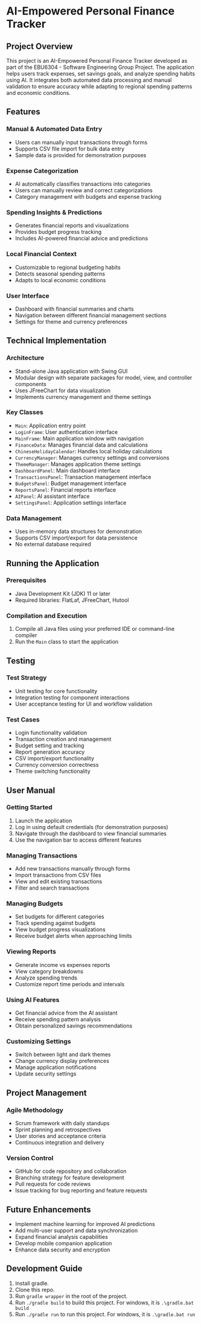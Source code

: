 # AI-Empowered Personal Finance Tracker

## Project Overview

This project is an AI-Empowered Personal Finance Tracker developed as part of the EBU6304 - Software Engineering Group Project. The application helps users track expenses, set savings goals, and analyze spending habits using AI. It integrates both automated data processing and manual validation to ensure accuracy while adapting to regional spending patterns and economic conditions.

## Features

### Manual & Automated Data Entry
- Users can manually input transactions through forms
- Supports CSV file import for bulk data entry
- Sample data is provided for demonstration purposes

### Expense Categorization
- AI automatically classifies transactions into categories
- Users can manually review and correct categorizations
- Category management with budgets and expense tracking

### Spending Insights & Predictions
- Generates financial reports and visualizations
- Provides budget progress tracking
- Includes AI-powered financial advice and predictions

### Local Financial Context
- Customizable to regional budgeting habits
- Detects seasonal spending patterns
- Adapts to local economic conditions

### User Interface
- Dashboard with financial summaries and charts
- Navigation between different financial management sections
- Settings for theme and currency preferences

## Technical Implementation

### Architecture
- Stand-alone Java application with Swing GUI
- Modular design with separate packages for model, view, and controller components
- Uses JFreeChart for data visualization
- Implements currency management and theme settings

### Key Classes
- `Main`: Application entry point
- `LoginFrame`: User authentication interface
- `MainFrame`: Main application window with navigation
- `FinanceData`: Manages financial data and calculations
- `ChineseHolidayCalendar`: Handles local holiday calculations
- `CurrencyManager`: Manages currency settings and conversions
- `ThemeManager`: Manages application theme settings
- `DashboardPanel`: Main dashboard interface
- `TransactionsPanel`: Transaction management interface
- `BudgetsPanel`: Budget management interface
- `ReportsPanel`: Financial reports interface
- `AIPanel`: AI assistant interface
- `SettingsPanel`: Application settings interface

### Data Management
- Uses in-memory data structures for demonstration
- Supports CSV import/export for data persistence
- No external database required

## Running the Application

### Prerequisites
- Java Development Kit (JDK) 11 or later
- Required libraries: FlatLaf, JFreeChart, Hutool

### Compilation and Execution
1. Compile all Java files using your preferred IDE or command-line compiler
2. Run the `Main` class to start the application

## Testing

### Test Strategy
- Unit testing for core functionality
- Integration testing for component interactions
- User acceptance testing for UI and workflow validation

### Test Cases
- Login functionality validation
- Transaction creation and management
- Budget setting and tracking
- Report generation accuracy
- CSV import/export functionality
- Currency conversion correctness
- Theme switching functionality

## User Manual

### Getting Started
1. Launch the application
2. Log in using default credentials (for demonstration purposes)
3. Navigate through the dashboard to view financial summaries
4. Use the navigation bar to access different features

### Managing Transactions
- Add new transactions manually through forms
- Import transactions from CSV files
- View and edit existing transactions
- Filter and search transactions

### Managing Budgets
- Set budgets for different categories
- Track spending against budgets
- View budget progress visualizations
- Receive budget alerts when approaching limits

### Viewing Reports
- Generate income vs expenses reports
- View category breakdowns
- Analyze spending trends
- Customize report time periods and intervals

### Using AI Features
- Get financial advice from the AI assistant
- Receive spending pattern analysis
- Obtain personalized savings recommendations

### Customizing Settings
- Switch between light and dark themes
- Change currency display preferences
- Manage application notifications
- Update security settings

## Project Management

### Agile Methodology
- Scrum framework with daily standups
- Sprint planning and retrospectives
- User stories and acceptance criteria
- Continuous integration and delivery

### Version Control
- GitHub for code repository and collaboration
- Branching strategy for feature development
- Pull requests for code reviews
- Issue tracking for bug reporting and feature requests

## Future Enhancements

- Implement machine learning for improved AI predictions
- Add multi-user support and data synchronization
- Expand financial analysis capabilities
- Develop mobile companion application
- Enhance data security and encryption

## Development Guide

1. Install gradle.
2. Clone this repo.
3. Run `gradle wrapper` in the root of the project.
4. Run `./gradle build` to build this project. For windows, it is `.\gradle.bat build`
5. Run `./gradle run` to run this project. For windows, it is `.\gradle.bat run`